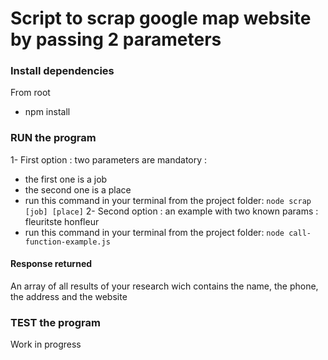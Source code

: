 # Script to scrap google map website by passing 2 parameters

### Install dependencies
From root
 - npm install

### RUN the program
1- First option :
two parameters are mandatory :
  - the first one is a job
  - the second one is a place
  - run this command in your terminal from the project folder: `node scrap [job] [place]`
2- Second option :
an example with two known params : fleuritste honfleur
  - run this command in your terminal from the project folder: `node call-function-example.js`

#### Response returned
An array of all results of your research wich contains the name, the phone, the address and the website

### TEST the program
Work in progress
